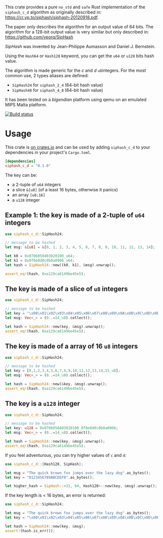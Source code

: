 This crate provides a pure `no_std` and `safe` Rust implementation of the `siphash_c_d` algorithm as originally described in:
<https://cr.yp.to/siphash/siphash-20120918.pdf>.

The paper only describes the algorithm for an output value of 64 bits. The algorithm for a 128-bit output
value is very similar but only described in: <https://github.com/veorq/SipHash>

*SipHash* was invented by Jean-Philippe Aumasson and Daniel J. Bernstein.

Using the `Hash64` or `Hash128` keyword, you can get the `u64` or `u128` bits hash value.

The algorithm is made generic for the *c* and *d* `u8`integers. For the most common use, 2 types aliases are defined:

* `SipHash24` for `siphash_2_4` (64-bit hash value)
* `SipHash48` for `siphash_4_8` (64-bit hash value)

It has been tested on a *bigendian* platform using qemu on an emulated MIPS Malta platform.

[![Build status](https://github.com/dandyvica/siphash_c_d/actions/workflows/ci/badge.svg)](https://github.com/dandyvica/siphash_c_d/actions)

# Usage

This crate is [on crates.io](https://crates.io/crates/siphash_c_d) and can be
used by adding `siphash_c_d` to your dependencies in your project's `Cargo.toml`.
```toml
[dependencies]
siphash_c_d = "0.1.0"
```

The key can be:

* a 2-tuple of `u64` integers
* a slice `&[u8]` (of a least 16 bytes, otherwise it panics)
* an array `[u8;16]`
* a `u128` integer

## Example 1: the key is made of a 2-tuple of `u64` integers

```rust
use siphash_c_d::SipHash24;

// message to be hashed
let msg: &[u8] = &[0, 1, 2, 3, 4, 5, 6, 7, 8, 9, 10, 11, 12, 13, 14];

let k0 = 0x0706050403020100_u64;
let k1 = 0x0f0e0d0c0b0a0908_u64;
let hash = SipHash24::new((k0, k1), &msg).unwrap();

assert_eq!(hash, 0xa129ca6149be45e5);
```

## The key is made of a slice of `u8` integers

```rust
use siphash_c_d::SipHash24;

// message to be hashed
let key = "\x00\x01\x02\x03\x04\x05\x06\x07\x08\x09\x0A\x0B\x0C\x0D\x0E\x0F".as_bytes();
let msg: Vec<_> = (0..=14_u8).collect();

let hash = SipHash24::new(key, &msg).unwrap();
assert_eq!(hash, 0xa129ca6149be45e5);
```

## The key is made of a array of 16 `u8` integers

```rust
use siphash_c_d::SipHash24;

// message to be hashed
let key = [0,1,2,3,4,5,6,7,8,9,10,11,12,13,14,15_u8];
let msg: Vec<_> = (0..=14_u8).collect();

let hash = SipHash24::new(&key, &msg).unwrap();
assert_eq!(hash, 0xa129ca6149be45e5);
```

## The key is a `u128` integer

```rust
use siphash_c_d::SipHash24;

// message to be hashed
let key: u128 = 0x0706050403020100_0f0e0d0c0b0a0908;
let msg: Vec<_> = (0..=14_u8).collect();

let hash = SipHash24::new(key, &msg).unwrap();
assert_eq!(hash, 0xa129ca6149be45e5);
```

If you feel adventurous, you can try higher values of `c` and `d`:

```rust
use siphash_c_d::{Hash128, SipHash};

let msg = "The quick brown fox jumps over the lazy dog".as_bytes();
let key = "0123456789ABCDEF0".as_bytes();

let higher_hash = SipHash::<32, 64, Hash128>::new(key, &msg).unwrap();
```

If the key length is < 16 bytes, an error is returned:

```rust
use siphash_c_d::SipHash24;

let msg = "The quick brown fox jumps over the lazy dog".as_bytes();
let key = "\x00\x01\x02\x03\x04\x05\x06\x07\x08\x09\x0A\x0B\x0C\x0D\x0E".as_bytes();

let hash = SipHash24::new(key, &msg);
assert!(hash.is_err());
```

